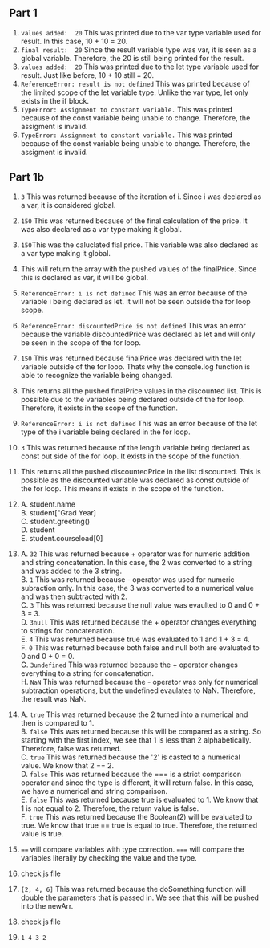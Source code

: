 ## Part 1
1. `values added:  20` This was printed due to the var type variable used for result. In this case, 10 + 10 = 20.  
2. `final result:  20` Since the result variable type was var, it is seen as a global variable. Therefore, the 20 is still being printed for the result.  
3. `values added:  20` This was printed due to the let type variable used for result. Just like before, 10 + 10 still = 20.  
4. `ReferenceError: result is not defined` This was printed because of the limited scope of the let variable type. Unlike the var type, let only exists in the if block.  
5. `TypeError: Assignment to constant variable.` This was printed because of the const variable being unable to change. Therefore, the assigment is invalid.  
6. `TypeError: Assignment to constant variable.` This was printed because of the const variable being unable to change. Therefore, the assigment is invalid.  

## Part 1b
1. `3` This was returned because of the iteration of i. Since i was declared as a var, it is considered global.  
2. `150` This was returned because of the final calculation of the price. It was also declared as a var type making it global.  
3. `150`This was the caluclated fial price. This variable was also declared as a var type making it global.  
4. This will return the array with the pushed values of the finalPrice. Since this is declared as var, it will be global.  
5. `ReferenceError: i is not defined` This was an error because of the variable i being declared as let. It will not be seen outside the for loop scope.  
6. `ReferenceError: discountedPrice is not defined` This was an error because the variable discountedPrice was declared as let and will only be seen in the scope of the for loop.  
7. `150` This was returned because finalPrice was declared with the let variable outside of the for loop. Thats why the console.log function is able to recognize the variable being changed.  
8. This returns all the pushed finalPrice values in the discounted list. This is possible due to the variables being declared outside of the for loop. Therefore, it exists in the scope of the function.  
9. `ReferenceError: i is not defined` This was an error because of the let type of the i variable being declared in the for loop.  
10. `3` This was returned because of the length variable being declared as const out side of the for loop. It exists in the scope of the function.  
11. This returns all the pushed discountedPrice in the list discounted. This is possible as the discounted variable was declared as const outside of the for loop. This means it exists in the scope of the function.  
12. 
    A. student.name  
    B. student["Grad Year]  
    C. student.greeting()  
    D. student  
    E. student.courseload[0]

13. 
    A. `32` This was returned because + operator was for numeric addition and string concatenation. In this case, the 2 was converted to a string and was added to the 3 string.  
    B. `1` This was returned because - operator was used for numeric subraction only. In this case, the 3 was converted to a numerical value and was then subtracted with 2.  
    C. `3` This was returned because the null value was evaulted to 0 and 0 + 3 = 3.  
    D. `3null` This was returned because the + operator changes everything to strings for concatenation.  
    E. `4` This was returned because true was evaluated to 1 and 1 + 3 = 4.   
    F. `0` This was returned because both false and null both are evaluated to 0 and 0 + 0 = 0.  
    G. `3undefined` This was returned because the + operator changes everything to a string for concatenation.  
    H. `NaN` This was returned because the - operator was only for numerical subtraction operations, but the undefined evaulates to NaN. Therefore, the result was NaN.  

14.  
    A. `true` This was returned because the 2 turned into a numerical and then is compared to 1.  
    B. `false` This was returned because this will be compared as a string. So starting with the first index, we see that 1 is less than 2 alphabetically. Therefore, false was returned.  
    C. `true` This was returned because the '2' is casted to a numerical value. We know that 2 == 2.  
    D. `false` This was returned because the === is a strict comparison operator and since the type is different, it will return false. In this case, we have a numerical and string comparison.  
    E. `false` This was returned because true is evaluated to 1. We know that 1 is not equal to 2. Therefore, the return value is false.  
    F. `true` This was returned because the Boolean(2) will be evaluated to true. We know that true == true is equal to true. Therefore, the returned value is true. 

15. `==` will compare variables with type correction. `===` will compare the variables literally by checking the value and the type. 
16. check js file
17. `[2, 4, 6]` This was returned because the doSomething function will double the parameters that is passed in. We see that this will be pushed into the newArr. 
18. check js file
19. `1 4 3 2` 
